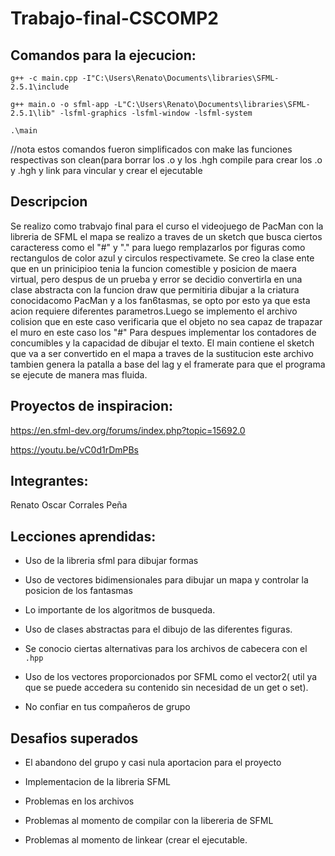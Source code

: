 # Trabajo-final-CSCOMP2
## Comandos para la ejecucion:

   ``g++ -c main.cpp -I"C:\Users\Renato\Documents\libraries\SFML-2.5.1\include ``
   
   
   ``g++ main.o -o sfml-app -L"C:\Users\Renato\Documents\libraries\SFML-2.5.1\lib" -lsfml-graphics -lsfml-window -lsfml-system  ``
   
   
   ``.\main ``
   
   
//nota estos comandos fueron simplificados con make las funciones respectivas son clean(para borrar los .o y los .hgh compile para crear los .o y .hgh y link para vincular y crear el ejecutable

## Descripcion
Se realizo como trabvajo final para el curso el videojuego de PacMan con la libreria de SFML el mapa se realizo a traves de un sketch que busca ciertos caracteress como el "#" y "." para luego remplazarlos por figuras como rectangulos de color azul y circulos respectivamete. Se creo la clase ente que en un prinicipioo tenia la funcion comestible y posicion de maera virtual, pero despus de un prueba y error se decidio convertirla en una clase abstracta con la funcion draw que permitiria dibujar a la criatura conocidacomo PacMan y a los fan6tasmas, se opto por esto ya que esta acion requiere diferentes parametros.Luego se implemento el archivo colision que en este caso verificaria que el objeto no sea capaz de trapazar el muro en este caso los "#" Para despues implementar los contadores de concumibles y la capacidad de dibujar el texto. El main contiene el sketch que va a ser convertido en el mapa a traves de la sustitucion este archivo tambien genera la patalla a base del lag y el framerate para que el programa se ejecute de manera mas fluida.

## Proyectos de inspiracion:

https://en.sfml-dev.org/forums/index.php?topic=15692.0

https://youtu.be/vC0d1rDmPBs

## Integrantes:

Renato Oscar Corrales Peña

## Lecciones aprendidas:

* Uso de la libreria sfml para dibujar formas

* Uso de vectores bidimensionales para dibujar un mapa y controlar la posicion de los fantasmas

* Lo importante de los algoritmos de busqueda.

* Uso de clases abstractas para el dibujo de las diferentes figuras. 

*  Se conocio ciertas alternativas para los archivos de cabecera con el    ``.hpp``

*  Uso de los vectores proporcionados por SFML como el vector2( util ya que se puede accedera su contenido sin necesidad de un get o set). 

*  No confiar en tus compañeros de grupo

## Desafios superados

*  El abandono del grupo y casi nula aportacion para el proyecto

*  Implementacion de la libreria SFML

*  Problemas en los archivos

*  Problemas al momento de compilar con la libereria de SFML

*  Problemas al momento de linkear (crear el ejecutable.
